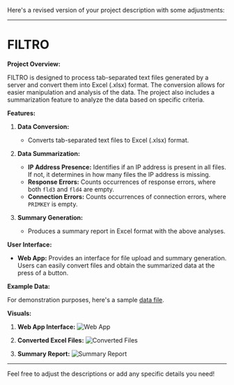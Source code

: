 Here's a revised version of your project description with some adjustments:

---

# FILTRO

**Project Overview:**

FILTRO is designed to process tab-separated text files generated by a server and convert them into Excel (.xlsx) format. The conversion allows for easier manipulation and analysis of the data. The project also includes a summarization feature to analyze the data based on specific criteria.

**Features:**

1. **Data Conversion:**
   - Converts tab-separated text files to Excel (.xlsx) format.

2. **Data Summarization:**
   - **IP Address Presence:** Identifies if an IP address is present in all files. If not, it determines in how many files the IP address is missing.
   - **Response Errors:** Counts occurrences of response errors, where both `fld3` and `fld4` are empty.
   - **Connection Errors:** Counts occurrences of connection errors, where `PRIMKEY` is empty.

3. **Summary Generation:**
   - Produces a summary report in Excel format with the above analyses.

**User Interface:**

- **Web App:** Provides an interface for file upload and summary generation. Users can easily convert files and obtain the summarized data at the press of a button.

**Example Data:**

For demonstration purposes, here's a sample [data file](https://github.com/user-attachments/files/16194871/sample.data.txt).

**Visuals:**

1. **Web App Interface:**
   ![Web App](https://github.com/user-attachments/assets/ce7d0e03-a621-41ff-8345-6df43a84aa20)

2. **Converted Excel Files:**
   ![Converted Files](https://github.com/user-attachments/assets/9c4bd4b7-9adb-4e46-add0-7e1ec2abf789)

3. **Summary Report:**
   ![Summary Report](https://github.com/user-attachments/assets/c623286b-1bb0-4c06-9439-a2c7e7bf7273)

---

Feel free to adjust the descriptions or add any specific details you need!
